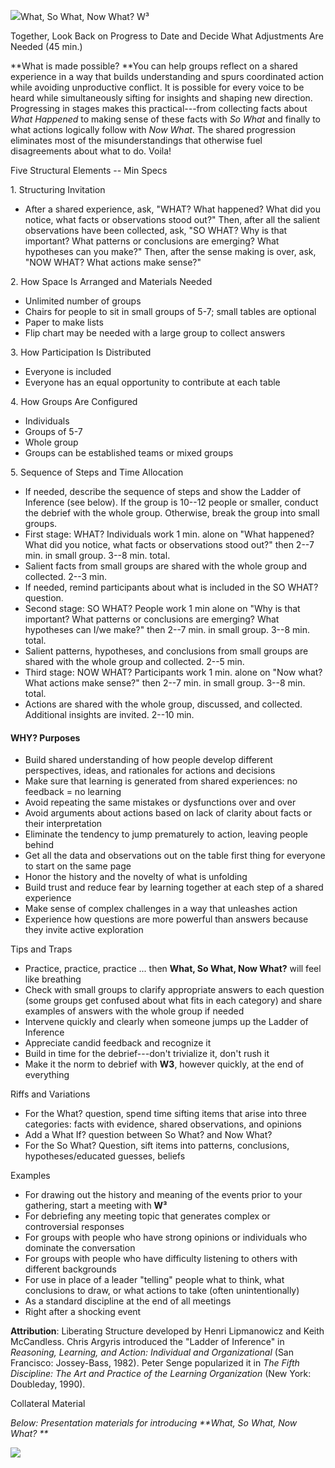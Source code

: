 ![](/storage/icons/09_What3.png?__SQUARESPACE_CACHEVERSION=1337874429198)What, So What, Now What? W³

Together, Look Back on Progress to Date and Decide What Adjustments Are Needed (45 min.)

**What is made possible? **You can help groups reflect on a shared experience in a way that builds understanding and spurs coordinated action while avoiding unproductive conflict. It is possible for every voice to be heard while simultaneously sifting for insights and shaping new direction. Progressing in stages makes this practical---from collecting facts about _What Happened_ to making sense of these facts with _So What_ and finally to what actions logically follow with _Now What_. The shared progression eliminates most of the misunderstandings that otherwise fuel disagreements about what to do. Voila!

Five Structural Elements -- Min Specs

1\. Structuring Invitation


* After a shared experience, ask, "WHAT? What happened? What did you notice, what facts or observations stood out?" Then, after all the salient observations have been collected, ask, "SO WHAT? Why is that important? What patterns or conclusions are emerging? What hypotheses can you make?" Then, after the sense making is over, ask, "NOW WHAT? What actions make sense?"


2\. How Space Is Arranged and Materials Needed


* Unlimited number of groups
* Chairs for people to sit in small groups of 5-7; small tables are optional
* Paper to make lists
* Flip chart may be needed with a large group to collect answers


3\. How Participation Is Distributed


* Everyone is included
* Everyone has an equal opportunity to contribute at each table


4\. How Groups Are Configured


* Individuals
* Groups of 5-7
* Whole group
* Groups can be established teams or mixed groups


5\. Sequence of Steps and Time Allocation


* If needed, describe the sequence of steps and show the Ladder of Inference (see below). If the group is 10--12 people or smaller, conduct the debrief with the whole group. Otherwise, break the group into small groups.
* First stage: WHAT? Individuals work 1 min. alone on "What happened? What did you notice, what facts or observations stood out?" then 2--7 min. in small group. 3--8 min. total.
* Salient facts from small groups are shared with the whole group and collected. 2--3 min.
* If needed, remind participants about what is included in the SO WHAT? question.
* Second stage: SO WHAT? People work 1 min alone on "Why is that important? What patterns or conclusions are emerging? What hypotheses can I/we make?" then 2--7 min. in small group. 3--8 min. total.
* Salient patterns, hypotheses, and conclusions from small groups are shared with the whole group and collected. 2--5 min.
* Third stage: NOW WHAT? Participants work 1 min. alone on "Now what? What actions make sense?" then 2--7 min. in small group. 3--8 min. total.
* Actions are shared with the whole group, discussed, and collected. Additional insights are invited. 2--10 min.




#### **WHY? Purposes**


* Build shared understanding of how people develop different perspectives, ideas, and rationales for actions and decisions
* Make sure that learning is generated from shared experiences: no feedback = no learning
* Avoid repeating the same mistakes or dysfunctions over and over
* Avoid arguments about actions based on lack of clarity about facts or their interpretation
* Eliminate the tendency to jump prematurely to action, leaving people behind
* Get all the data and observations out on the table first thing for everyone to start on the same page
* Honor the history and the novelty of what is unfolding
* Build trust and reduce fear by learning together at each step of a shared experience
* Make sense of complex challenges in a way that unleashes action
* Experience how questions are more powerful than answers because they invite active exploration


Tips and Traps


* Practice, practice, practice ... then **What, So What, Now What?** will feel like breathing
* Check with small groups to clarify appropriate answers to each question (some groups get confused about what fits in each category) and share examples of answers with the whole group if needed
* Intervene quickly and clearly when someone jumps up the Ladder of Inference
* Appreciate candid feedback and recognize it
* Build in time for the debrief---don't trivialize it, don't rush it
* Make it the norm to debrief with **W3**, however quickly, at the end of everything


Riffs and Variations


* For the What? question, spend time sifting items that arise into three categories: facts with evidence, shared observations, and opinions
* Add a What If? question between So What? and Now What?
* For the So What? Question, sift items into patterns, conclusions, hypotheses/educated guesses, beliefs


Examples


* For drawing out the history and meaning of the events prior to your gathering, start a meeting with **W³**
* For debriefing any meeting topic that generates complex or controversial responses
* For groups with people who have strong opinions or individuals who dominate the conversation
* For groups with people who have difficulty listening to others with different backgrounds
* For use in place of a leader "telling" people what to think, what conclusions to draw, or what actions to take (often unintentionally)
* As a standard discipline at the end of all meetings
* Right after a shocking event


**Attribution**: Liberating Structure developed by Henri Lipmanowicz and Keith McCandless. Chris Argyris introduced the "Ladder of Inference" in _Reasoning, Learning, and Action: Individual and Organizational_ (San Francisco: Jossey-Bass, 1982). Peter Senge popularized it in _The Fifth Discipline: The Art and Practice of the Learning Organization_ (New York: Doubleday, 1990).

Collateral Material

_Below: Presentation materials for introducing **What, So What, Now What? **_

![](/storage/Slide07.jpg?__SQUARESPACE_CACHEVERSION=1395608776670)